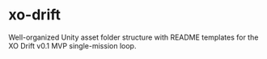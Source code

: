 # xo-drift
Well-organized Unity asset folder structure with README templates for the XO Drift v0.1 MVP single-mission loop.
